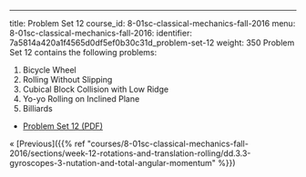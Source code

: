 ---
title: Problem Set 12
course_id: 8-01sc-classical-mechanics-fall-2016
menu:
  8-01sc-classical-mechanics-fall-2016:
    identifier: 7a5814a420a1f4565d0df5ef0b30c31d_problem-set-12
    weight: 350
Problem Set 12 contains the following problems:

1.  Bicycle Wheel
2.  Rolling Without Slipping
3.  Cubical Block Collision with Low Ridge
4.  Yo-yo Rolling on Inclined Plane
5.  Billiards

*   [Problem Set 12 (PDF)](https://open-learning-course-data.s3.amazonaws.com/8-01sc-classical-mechanics-fall-2016/4f3af212f682f52a6151aef53415d5b2_MIT8_01F16_pset12.pdf)

« [Previous]({{% ref "courses/8-01sc-classical-mechanics-fall-2016/sections/week-12-rotations-and-translation-rolling/dd.3.3-gyroscopes-3-nutation-and-total-angular-momentum" %}})